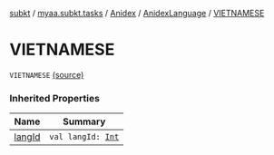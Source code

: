 [subkt](../../../index.md) / [myaa.subkt.tasks](../../index.md) / [Anidex](../index.md) / [AnidexLanguage](index.md) / [VIETNAMESE](./-v-i-e-t-n-a-m-e-s-e.md)

# VIETNAMESE

`VIETNAMESE` [(source)](https://github.com/Myaamori/SubKt/blob/0.1.11/src/main/kotlin/myaa/subkt/tasks/tasks.kt#L1075)

### Inherited Properties

| Name | Summary |
|---|---|
| [langId](lang-id.md) | `val langId: `[`Int`](https://kotlinlang.org/api/latest/jvm/stdlib/kotlin/-int/index.html) |
